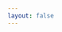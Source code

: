 ```yaml
---
layout: false
---
```


<script lang='ts' setup>

import {defineCustomElement} from 'vue'

import VueBook from './book.vue'


// Use custom element/shadow DOM to exclude site's CSS during development
// When built the site's CSS will simply not be included
const ssr = import.meta.env.SSR
if (!ssr){
    customElements.define('custom-book', defineCustomElement(VueBook))
}

</script>


<VueBook v-if='ssr'></VueBook>
<custom-book v-else></custom-book>
